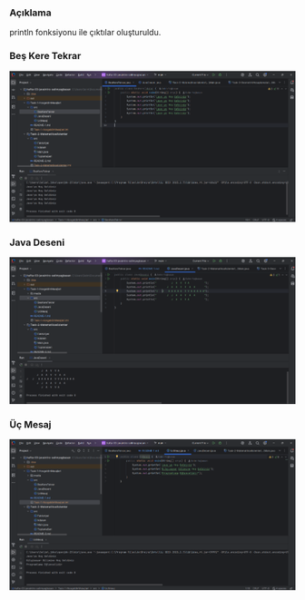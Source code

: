 ### Açıklama
println fonksiyonu ile çıktılar oluşturuldu.


### Beş Kere Tekrar
![img.png](media/BesKereTekrar.png)

### Java Deseni
![img.png](media/JavaDeseni.png)

### Üç Mesaj
![img.png](media/UcMesaj.png)
